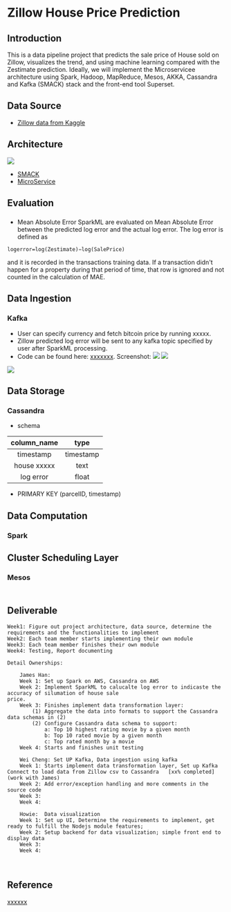 Zillow House Price Prediction
================

Introduction
------------

This is a data pipeline project that predicts the sale price of House sold on Zillow, visualizes the trend, and using machine learning compared with the Zestimate prediction. Ideally, we will implement the Microservicee architecture using Spark, Hadoop, MapReduce, Mesos, AKKA, Cassandra and Kafka (SMACK) stack and the front-end tool Superset.

Data Source
-----------

-   [Zillow data from Kaggle](https://www.kaggle.com/c/zillow-prize-1#description)


Architecture
------------
![](images/architecture.png)
-   [SMACK](http://bigdata-madesimple.com/smackspark-mesos-akka-kafka/)
-   [MicroService](https://www.linkedin.com/pulse/how-go-from-lamp-microservices-eric-macdougall/)

Evaluation
--------------

###

-   Mean Absolute Error
SparkML are evaluated on Mean Absolute Error between the predicted log error and the actual log error. The log error is defined as

`logerror=log(Zestimate)−log(SalePrice)`

and it is recorded in the transactions training data. If a transaction didn't happen for a property during that period of time, that row is ignored and not counted in the calculation of MAE.


Data Ingestion
--------------

### Kafka

-   User can specify currency and fetch bitcoin price by running xxxxx.
-   Zillow predicted log error will be sent to any kafka topic specified by user after SparkML processing.
-   Code can be found here: [xxxxxxx](fetch-bitcoin-price.py). Screenshot: ![](images/xxxxx.png) ![](images/xxxxx.png)

![](images/xxxxxx.png)

Data Storage
------------

### Cassandra

-   schema

| column\_name |    type   |
|:------------:|:---------:|
|   timestamp  | timestamp |
|   house xxxxx   |    text   |
|  log error |   float   |


-   PRIMARY KEY (parcelID, timestamp)

Data Computation
----------------

### Spark

Cluster Scheduling Layer
------------------------

### Mesos

​	
​
Deliverable
---------------

	Week1: Figure out project architecture, data source, determine the requirements and the functionalities to implement
	Week2: Each team member starts implementing their own module
	Week3: Each team member finishes their own module
	Week4: Testing, Report documenting		
	
	Detail Ownerships:
	
		James Han: 
		Week 1: Set up Spark on AWS, Cassandra on AWS
		Week 2: Implement SparkML to calucalte log error to indicaste the accuracy of silumation of house sale                               price.
		Week 3: Finishes implement data transformation layer: 
			(1) Aggregate the data into formats to support the Cassandra data schemas in (2)
			(2) Configure Cassandra data schema to support:
				a: Top 10 highest rating movie by a given month
				b: Top 10 rated movie by a given month
				c: Top rated month by a movie		
		Week 4: Starts and finishes unit testing
		
		Wei Cheng: Set UP Kafka, Data ingestion using kafka
		Week 1: Starts implement data transformation layer, Set up Kafka Connect to load data from Zillow csv to Cassandra   [xx% completed] (work with James)
		Week 2: Add error/exception handling and more comments in the source code
		Week 3: 
		Week 4: 
		
		Howie:  Data visualization
		Week 1: Set up UI, Determine the requirements to implement, get ready to fulfill the Nodejs module features;
		Week 2: Setup backend for data visualization; simple front end to display data
		Week 3: 
		Week 4: 


​	


Reference
---------

[xxxxxx](http://xxxxxxx)
